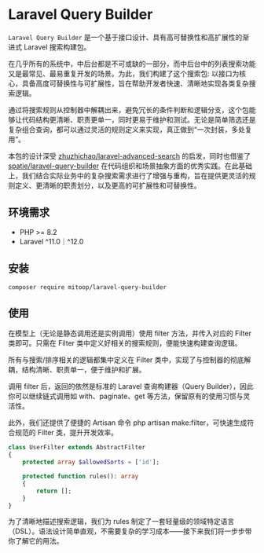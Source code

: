 # Laravel Query Builder

`Laravel Query Builder` 是一个基于接口设计、具有高可替换性和高扩展性的渐进式 Laravel 搜索构建包。

在几乎所有的系统中，中后台都是不可或缺的一部分，而中后台中的列表搜索功能又是最常见、最易重复开发的场景。为此，我们构建了这个搜索包: 以接口为核心，具备高度可替换性与可扩展性，旨在帮助开发者快速、清晰地实现各类复杂搜索逻辑。

通过将搜索规则从控制器中解耦出来，避免冗长的条件判断和逻辑分支，这个包能够让代码结构更清晰、职责更单一，同时更易于维护和测试。无论是简单筛选还是复杂组合查询，都可以通过灵活的规则定义来实现，真正做到“一次封装，多处复用”。

本包的设计深受 [zhuzhichao/laravel-advanced-search](https://github.com/matrix-lab/laravel-advanced-search) 的启发，同时也借鉴了 [spatie/laravel-query-builder](https://github.com/spatie/laravel-query-builder) 在代码组织和场景抽象方面的优秀实践。在此基础上，我们结合实际业务中的复杂搜索需求进行了增强与重构，旨在提供更灵活的规则定义、更清晰的职责划分，以及更高的可扩展性和可替换性。

## 环境需求

- PHP >= 8.2
- Laravel ^11.0｜^12.0

## 安装

```shell
composer require mitoop/laravel-query-builder
```

## 使用
在模型上（无论是静态调用还是实例调用）使用 filter 方法，并传入对应的 Filter 类即可。只需在 Filter 类中定义好相关的搜索规则，便能快速构建查询逻辑。

所有与搜索/排序相关的逻辑都集中定义在 Filter 类中，实现了与控制器的彻底解耦，结构清晰、职责单一，便于维护和扩展。

调用 filter 后，返回的依然是标准的 Laravel 查询构建器（Query Builder），因此你可以继续链式调用如 with、paginate、get 等方法，保留原有的使用习惯与灵活性。

此外，我们还提供了便捷的 Artisan 命令 php artisan make:filter，可快速生成符合规范的 Filter 类，提升开发效率。

```php
class UserFilter extends AbstractFilter
{
    protected array $allowedSorts = ['id'];

    protected function rules(): array
    {
        return [];
    }
}
```
为了清晰地描述搜索逻辑，我们为 rules 制定了一套轻量级的领域特定语言（DSL）。语法设计简单直观，不需要复杂的学习成本——接下来我们将一步步带你了解它的用法。


